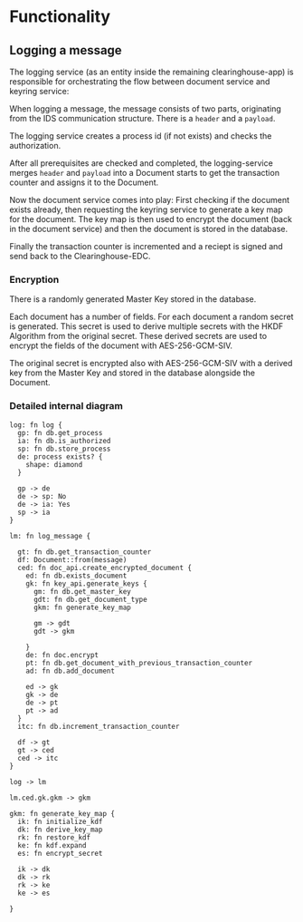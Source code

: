 # Functionality


## Logging a message

The logging service (as an entity inside the remaining clearinghouse-app) is responsible for orchestrating the flow between document service and keyring service:

When logging a message, the message consists of two parts, originating from the IDS communication structure. There is a `header` and a `payload`.

The logging service creates a process id (if not exists) and checks the authorization.

After all prerequisites are checked and completed, the logging-service  merges `header` and `payload` into a Document starts to get the transaction counter and assigns it to the Document.

Now the document service comes into play: First checking if the document exists already, then requesting the keyring service to generate a key map for the document. The key map is then used to encrypt the document (back in the document service) and then the document is stored in the database.

Finally the transaction counter is incremented and a reciept is signed and send back to the Clearinghouse-EDC.

### Encryption

There is a randomly generated Master Key stored in the database.

Each document has a number of fields. For each document a random secret is generated. This secret is used to derive multiple secrets with the HKDF Algorithm from the original secret. These derived secrets are used to encrypt the fields of the document with AES-256-GCM-SIV.

The original secret is encrypted also with AES-256-GCM-SIV with a derived key from the Master Key and stored in the database alongside the Document.

### Detailed internal diagram

```d2
log: fn log {
  gp: fn db.get_process
  ia: fn db.is_authorized
  sp: fn db.store_process
  de: process exists? {
    shape: diamond
  }

  gp -> de
  de -> sp: No
  de -> ia: Yes
  sp -> ia
}

lm: fn log_message {

  gt: fn db.get_transaction_counter
  df: Document::from(message)
  ced: fn doc_api.create_encrypted_document {
    ed: fn db.exists_document
    gk: fn key_api.generate_keys {
      gm: fn db.get_master_key
      gdt: fn db.get_document_type
      gkm: fn generate_key_map

      gm -> gdt
      gdt -> gkm

    }
    de: fn doc.encrypt
    pt: fn db.get_document_with_previous_transaction_counter
    ad: fn db.add_document

    ed -> gk
    gk -> de
    de -> pt
    pt -> ad
  }
  itc: fn db.increment_transaction_counter

  df -> gt
  gt -> ced
  ced -> itc
}

log -> lm

lm.ced.gk.gkm -> gkm

gkm: fn generate_key_map {
  ik: fn initialize_kdf
  dk: fn derive_key_map
  rk: fn restore_kdf
  ke: fn kdf.expand
  es: fn encrypt_secret

  ik -> dk
  dk -> rk
  rk -> ke
  ke -> es

}
```